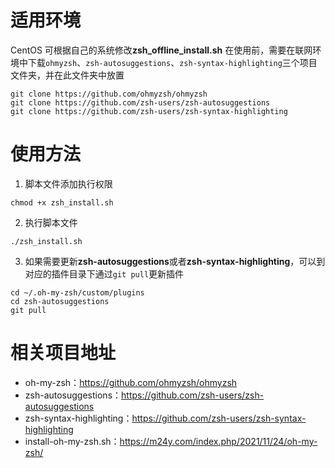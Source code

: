 # 适用环境
CentOS 可根据自己的系统修改**zsh_offline_install.sh**
在使用前，需要在联网环境中下载`ohmyzsh`、`zsh-autosuggestions`、`zsh-syntax-highlighting`三个项目文件夹，并在此文件夹中放置
```
git clone https://github.com/ohmyzsh/ohmyzsh
git clone https://github.com/zsh-users/zsh-autosuggestions
git clone https://github.com/zsh-users/zsh-syntax-highlighting
```

# 使用方法
1. 脚本文件添加执行权限
```
chmod +x zsh_install.sh
```
2. 执行脚本文件
```
./zsh_install.sh
```
3. 如果需要更新**zsh-autosuggestions**或者**zsh-syntax-highlighting**，可以到对应的插件目录下通过`git pull`更新插件
```
cd ~/.oh-my-zsh/custom/plugins
cd zsh-autosuggestions
git pull
```

# 相关项目地址
- oh-my-zsh：https://github.com/ohmyzsh/ohmyzsh
- zsh-autosuggestions：https://github.com/zsh-users/zsh-autosuggestions
- zsh-syntax-highlighting：https://github.com/zsh-users/zsh-syntax-highlighting
- install-oh-my-zsh.sh：https://m24y.com/index.php/2021/11/24/oh-my-zsh/
